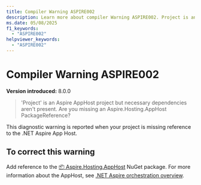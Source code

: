 ```yaml
---
title: Compiler Warning ASPIRE002
description: Learn more about compiler Warning ASPIRE002. Project is an Aspire AppHost project but necessary dependencies aren't present. Are you missing an Aspire.Hosting.AppHost PackageReference?
ms.date: 05/08/2025
f1_keywords:
  - "ASPIRE002"
helpviewer_keywords:
  - "ASPIRE002"
---
```


# Compiler Warning ASPIRE002

**Version introduced:** 8.0.0

> 'Project' is an Aspire AppHost project but necessary dependencies aren't present. Are you missing an Aspire.Hosting.AppHost PackageReference?

This diagnostic warning is reported when your project is missing reference to the .NET Aspire App Host.

## To correct this warning

Add reference to the [📦 Aspire.Hosting.AppHost](https://www.nuget.org/packages/Aspire.Hosting.AppHost) NuGet package. For more information about the AppHost, see [.NET Aspire orchestration overview](../fundamentals/app-host-overview.md).
